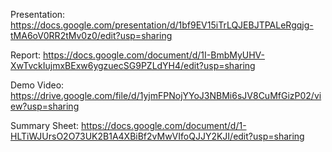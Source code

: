 Presentation: https://docs.google.com/presentation/d/1bf9EV15iTrLQJEBJTPALeRgqjg-tMA6oV0RR2tMv0z0/edit?usp=sharing

Report: https://docs.google.com/document/d/1I-BmbMyUHV-XwTvckIujmxBExw6ygzuecSG9PZLdYH4/edit?usp=sharing

Demo Video: https://drive.google.com/file/d/1yjmFPNojYYoJ3NBMi6sJV8CuMfGizP02/view?usp=sharing

Summary Sheet: https://docs.google.com/document/d/1-HLTiWJUrsO2O73UK2B1A4XBiBf2vMwVIfoQJJY2KJI/edit?usp=sharing
